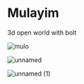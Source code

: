 # Mulayim
 3d open world with bolt




![mulo](https://github.com/cemtas81/Mulayim/assets/79138234/fc983184-cc96-4af1-aadc-8b893fd63939)


![unnamed](https://github.com/cemtas81/Mulayim/assets/79138234/464ce8eb-079d-46b1-b553-1a2141afe173)


![unnamed (1)](https://github.com/cemtas81/Mulayim/assets/79138234/c04ebbda-99ee-461c-a64c-ef73338959c4)
